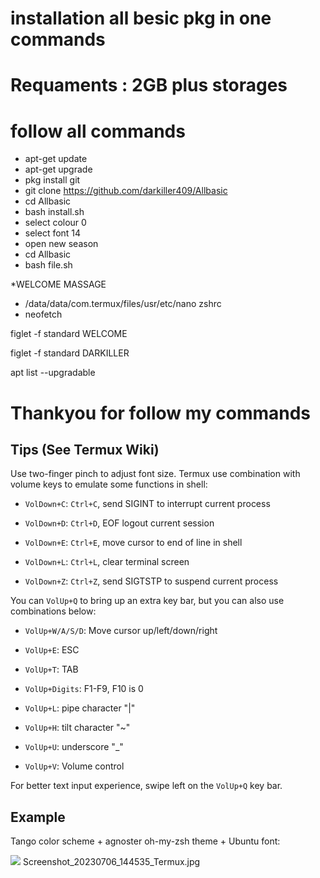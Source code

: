  # installation all besic pkg in one commands
 # Requaments : 2GB plus storages
 # follow all commands
 * apt-get update 
 * apt-get upgrade
 * pkg install git
 * git clone https://github.com/darkiller409/Allbasic 
 * cd Allbasic 
 * bash install.sh
 * select colour   0 
 * select font    14
 * open new season
 * cd Allbasic
 * bash file.sh

 *WELCOME MASSAGE 
 *  /data/data/com.termux/files/usr/etc/nano zshrc
 *  neofetch

figlet -f standard   WELCOME

figlet -f standard DARKILLER

apt list --upgradable
 
  # Thankyou for follow my commands



## Tips (See Termux Wiki)

Use two-finger pinch to adjust font size. Termux use combination with volume keys to emulate some functions in shell:

* `VolDown+C`: `Ctrl+C`, send SIGINT to interrupt current process

* `VolDown+D`: `Ctrl+D`, EOF logout current session

* `VolDown+E`: `Ctrl+E`, move cursor to end of line in shell

* `VolDown+L`: `Ctrl+L`, clear terminal screen

* `VolDown+Z`: `Ctrl+Z`, send SIGTSTP to suspend current process

You can `VolUp+Q` to bring up an extra key bar, but you can also use combinations below:

* `VolUp+W/A/S/D`: Move cursor up/left/down/right

* `VolUp+E`: ESC

* `VolUp+T`: TAB

* `VolUp+Digits`: F1-F9, F10 is 0

* `VolUp+L`: pipe character "|"

* `VolUp+H`: tilt character "~"

* `VolUp+U`: underscore "_"

* `VolUp+V`: Volume control

For better text input experience, swipe left on the `VolUp+Q` key bar.

## Example

Tango color scheme + agnoster oh-my-zsh theme + Ubuntu font:

![](./termux-ohmyzsh.png)
Screenshot_20230706_144535_Termux.jpg
